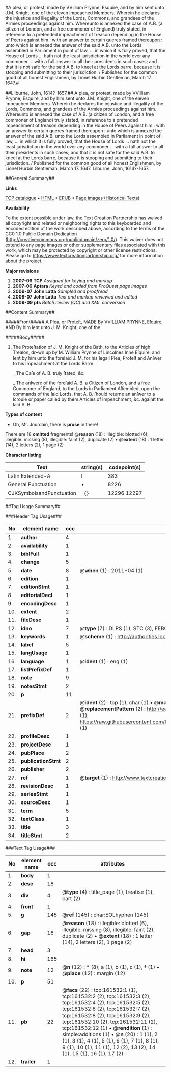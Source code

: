 #A plea, or protest, made by VVilliam Prynne, Esquire, and by him sent unto J.M. Knight, one of the eleven impeached Members. Wherein he declares the injustice and illegality of the Lords, Commons, and grandees of the Armies proceedings against him. Whereunto is annexed the case of A.B. (a citizen of London, and a free commoner of England) truly stated, in reference to a pretended impeachment of treason depending in the House of Peers against him : with an answer to certain queres framed thereupon : unto which is annexed the answer of the said A.B. unto the Lords assembled in Parliament in point of law, ... in which it is fully proved, that the House of Lords ... hath not the least jurisdiction in the world over any commoner ... with a full answer to all their presidents in such cases; and that it is not safe for the said A.B. to kneel at the Lords barre, because it is stooping and submitting to their jurisdiction. / Published for the common good of all honest Englishmen, by Lionel Hurbin Gentleman, March 17. 1647.#

##Lilburne, John, 1614?-1657.##
A plea, or protest, made by VVilliam Prynne, Esquire, and by him sent unto J.M. Knight, one of the eleven impeached Members. Wherein he declares the injustice and illegality of the Lords, Commons, and grandees of the Armies proceedings against him. Whereunto is annexed the case of A.B. (a citizen of London, and a free commoner of England) truly stated, in reference to a pretended impeachment of treason depending in the House of Peers against him : with an answer to certain queres framed thereupon : unto which is annexed the answer of the said A.B. unto the Lords assembled in Parliament in point of law, ... in which it is fully proved, that the House of Lords ... hath not the least jurisdiction in the world over any commoner ... with a full answer to all their presidents in such cases; and that it is not safe for the said A.B. to kneel at the Lords barre, because it is stooping and submitting to their jurisdiction. / Published for the common good of all honest Englishmen, by Lionel Hurbin Gentleman, March 17. 1647.
Lilburne, John, 1614?-1657.

##General Summary##

**Links**

[TCP catalogue](http://www.ota.ox.ac.uk/tcp/)  • 
[HTML](http://tei.it.ox.ac.uk/tcp/Texts-HTML/free/A88/A88236.html)  • 
[EPUB](http://tei.it.ox.ac.uk/tcp/Texts-EPUB/free/A88/A88236.epub) • 
[Page images (Historical Texts)](https://historicaltexts.jisc.ac.uk/eebo-99862928e)

**Availability**

To the extent possible under law, the Text Creation Partnership has waived all copyright and related or neighboring rights to this keyboarded and encoded edition of the work described above, according to the terms of the CC0 1.0 Public Domain Dedication (http://creativecommons.org/publicdomain/zero/1.0/). This waiver does not extend to any page images or other supplementary files associated with this work, which may be protected by copyright or other license restrictions. Please go to https://www.textcreationpartnership.org/ for more information about the project.

**Major revisions**

1. __2007-06__ __TCP__ *Assigned for keying and markup*
1. __2007-06__ __Aptara__ *Keyed and coded from ProQuest page images*
1. __2009-07__ __John Latta__ *Sampled and proofread*
1. __2009-07__ __John Latta__ *Text and markup reviewed and edited*
1. __2009-09__ __pfs__ *Batch review (QC) and XML conversion*

##Content Summary##

#####Front#####
A Plea, or Proteſt,
MADE
By VVILLIAM PRYNNE, Eſquire,
AND
By him ſent unto J. M. Knight, one of the

#####Body#####

1. The Proteſtation of J. M. Knight of the Bath, to the Articles of
high Treaſon, dr•wn up by M. William Prynne of Lincolnes
Inne Eſquire, and ſent by him unto the foreſaid J. M. for his legall
Plea, Proteſt and Anſwer to his Impeachment at the Lords
Barre.

    _ The Caſe of A. B. truly ſtated, &c.

    _ The anſwere of the foreſaid A. B. a Citizen of London, and a
free Commoner of England, to the Lords in Parliament Aſſembled,
upon the commands of the ſaid Lords, that A. B. ſhould
returne an anſwer to a ſcroule or paper called by them Articles
of Impeachment, &c. againſt the ſaid A. B.

**Types of content**

  * Oh, Mr. Jourdain, there is **prose** in there!

There are 18 **omitted** fragments! 
 @__reason__ (18) : illegible: blotted (6), illegible: missing (8), illegible: faint (2), duplicate (2)  •  @__extent__ (18) : 1 letter (14), 2 letters (2), 1 page (2)

**Character listing**


|Text|string(s)|codepoint(s)|
|---|---|---|
|Latin Extended-A|ſ|383|
|General Punctuation|•|8226|
|CJKSymbolsandPunctuation|〈〉|12296 12297|

##Tag Usage Summary##

###Header Tag Usage###

|No|element name|occ|attributes|
|---|---|---|---|
|1.|__author__|4||
|2.|__availability__|1||
|3.|__biblFull__|1||
|4.|__change__|5||
|5.|__date__|8| @__when__ (1) : 2011-04 (1)|
|6.|__edition__|1||
|7.|__editionStmt__|1||
|8.|__editorialDecl__|1||
|9.|__encodingDesc__|1||
|10.|__extent__|2||
|11.|__fileDesc__|1||
|12.|__idno__|7| @__type__ (7) : DLPS (1), STC (3), EEBO-CITATION (1), PROQUEST (1), VID (1)|
|13.|__keywords__|1| @__scheme__ (1) : http://authorities.loc.gov/ (1)|
|14.|__label__|5||
|15.|__langUsage__|1||
|16.|__language__|1| @__ident__ (1) : eng (1)|
|17.|__listPrefixDef__|1||
|18.|__note__|9||
|19.|__notesStmt__|2||
|20.|__p__|11||
|21.|__prefixDef__|2| @__ident__ (2) : tcp (1), char (1)  •  @__matchPattern__ (2) : ([0-9\-]+):([0-9IVX]+) (1), (.+) (1)  •  @__replacementPattern__ (2) : http://eebo.chadwyck.com/downloadtiff?vid=$1&page=$2 (1), https://raw.githubusercontent.com/textcreationpartnership/Texts/master/tcpchars.xml#$1 (1)|
|22.|__profileDesc__|1||
|23.|__projectDesc__|1||
|24.|__pubPlace__|2||
|25.|__publicationStmt__|2||
|26.|__publisher__|2||
|27.|__ref__|1| @__target__ (1) : http://www.textcreationpartnership.org/docs/. (1)|
|28.|__revisionDesc__|1||
|29.|__seriesStmt__|1||
|30.|__sourceDesc__|1||
|31.|__term__|5||
|32.|__textClass__|1||
|33.|__title__|3||
|34.|__titleStmt__|2||


###Text Tag Usage###

|No|element name|occ|attributes|
|---|---|---|---|
|1.|__body__|1||
|2.|__desc__|18||
|3.|__div__|4| @__type__ (4) : title_page (1), treatise (1), part (2)|
|4.|__front__|1||
|5.|__g__|145| @__ref__ (145) : char:EOLhyphen (145)|
|6.|__gap__|18| @__reason__ (18) : illegible: blotted (6), illegible: missing (8), illegible: faint (2), duplicate (2)  •  @__extent__ (18) : 1 letter (14), 2 letters (2), 1 page (2)|
|7.|__head__|3||
|8.|__hi__|165||
|9.|__note__|12| @__n__ (12) : * (8), a (1), b (1), c (1), † (1)  •  @__place__ (12) : margin (12)|
|10.|__p__|51||
|11.|__pb__|22| @__facs__ (22) : tcp:161532:1 (1), tcp:161532:2 (2), tcp:161532:3 (2), tcp:161532:4 (2), tcp:161532:5 (2), tcp:161532:6 (2), tcp:161532:7 (2), tcp:161532:8 (2), tcp:161532:9 (2), tcp:161532:10 (2), tcp:161532:11 (2), tcp:161532:12 (1)  •  @__rendition__ (1) : simple:additions (1)  •  @__n__ (20) : 1 (1), 2 (1), 3 (1), 4 (1), 5 (1), 6 (1), 7 (1), 8 (1), 9 (1), 10 (1), 11 (1), 12 (2), 13 (2), 14 (1), 15 (1), 16 (1), 17 (2)|
|12.|__trailer__|1||
